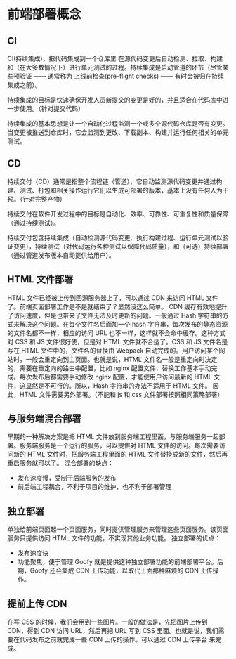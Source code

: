 # 前端部署概念

## CI

CI(持续集成)，把代码集成到一个仓库里
在源代码变更后自动检测、拉取、构建和（在大多数情况下）进行单元测试的过程。持续集成是启动管道的环节（尽管某些预验证 —— 通常称为 上线前检查(pre-flight checks) —— 有时会被归在持续集成之前）。

持续集成的目标是快速确保开发人员新提交的变更是好的，并且适合在代码库中进一步使用。（针对提交代码）

持续集成的基本思想是让一个自动化过程监测一个或多个源代码仓库是否有变更。当变更被推送到仓库时，它会监测到更改、下载副本、构建并运行任何相关的单元测试。

## CD

持续交付（CD）通常是指整个流程链（管道），它自动监测源代码变更并通过构建、测试、打包和相关操作运行它们以生成可部署的版本，基本上没有任何人为干预。（针对完整产物）

持续交付在软件开发过程中的目标是自动化、效率、可靠性、可重复性和质量保障（通过持续测试）。

持续交付包含持续集成（自动检测源代码变更、执行构建过程、运行单元测试以验证变更），持续测试（对代码运行各种测试以保障代码质量），和（可选）持续部署（通过管道发布版本自动提供给用户）。

## HTML 文件部署

HTML 文件已经被上传到回源服务器上了，可以通过 CDN 来访问 HTML 文件了。前端页面部署工作是不是就结束了？显然没这么简单。
CDN 缓存有效地提升了访问速度，但是也带来了文件无法及时更新的问题。一般通过 Hash 字符串的方式来解决这个问题。在每个文件名后面加一个 hash 字符串，每次发布的静态资源的文件名都不一样，相应的访问 URL 也不一样，这样就不会命中缓存。这种方式对 CSS 和 JS 文件很好使，但是对 HTML 文件就不合适了。CSS 和 JS 文件名是写在 HTML 文件中的，文件名的替换由 Webpack 自动完成的。用户访问某个网站时，一般会重定向到主页面。也就是说，HTML 文件名一般是重定向时决定的，需要在重定向的路由中配置，比如 nginx 配置文件，替换工作基本手动完成。每次发布后都需要手动修改 nginx 配置，才能使用户访问最新的 HTML 文件，这显然是不可行的。所以，Hash 字符串的办法不适用于 HTML 文件。
因此，HTML 文件需要另外部署。（不能和 js 和 css 文件部署按照相同策略部署）

## 与服务端混合部署

早期的一种解决方案是把 HTML 文件放到服务端工程里面，与服务端服务一起部署。服务端服务是一个运行的服务，可以提供对 HTML 文件的访问。每次需要访问新的 HTML 文件时，把服务端工程里面的 HTML 文件替换成新的文件，然后再重启服务就可以了。
混合部署的缺点：

- 发布速度慢，受制于后端服务的发布
- 前后端工程耦合，不利于项目的维护，也不利于部署管理

## 独立部署

单独给前端页面起一个页面服务，同时提供管理服务来管理这些页面服务。该页面服务只提供访问 HTML 文件的功能，不实现其他业务功能。
独立部署的优点：

- 发布速度快
- 功能聚焦，便于管理
  Goofy 就是提供这种独立部署功能的前端部署平台。后期，Goofy 还会集成 CDN 上传功能，以取代上面那种麻烦的 CDN 上传操作。

## 提前上传 CDN

在写 CSS 的时候，我们会用到一些图片。一般的做法是，先把图片上传到 CDN，得到 CDN 访问 URL，然后再把 URL 写到 CSS 里面。也就是说，我们需要在代码发布之前就完成一些 CDN 上传的操作。可以通过 CDN 上传平台 来完成。
